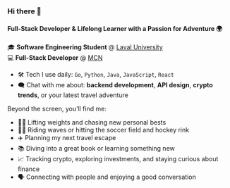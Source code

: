 ### Hi there 👋  

#### Full-Stack Developer & Lifelong Learner with a Passion for Adventure 🌍  

🎓 **Software Engineering Student** @ [Laval University](https://www.ulaval.ca/)  
💻 **Full-Stack Developer** @ [MCN](https://www.quebec.ca/gouvernement/ministere/cybersecurite-numerique)  

- 🛠️ Tech I use daily: `Go`, `Python`, `Java`, `JavaScript`, `React`  
- 🗨️ Chat with me about: **backend development**, **API design**, **crypto trends**, or your latest travel adventure  

Beyond the screen, you’ll find me:  
- 🏋️‍♂️ Lifting weights and chasing new personal bests  
- 🏄‍♂️ Riding waves or hitting the soccer field and hockey rink  
- ✈️ Planning my next travel escape  
- 📚 Diving into a great book or learning something new  
- 📈 Tracking crypto, exploring investments, and staying curious about finance  
- 🗣️ Connecting with people and enjoying a good conversation 
